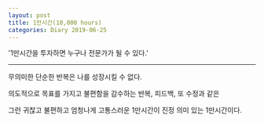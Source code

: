 ```yaml
---
layout: post
title: 1만시간(10,000 hours)
categories: Diary 2019-06-25
---
```


'1만시간을 투자하면 누구나 전문가가 될 수 있다.'

---

무의미한 단순한 반복은 나를 성장시킬 수 없다.  

의도적으로 목표를 가지고 불편함을 감수하는 반복, 피드백, 또 수정과 같은  

그런 귀찮고 불편하고 엄청나게 고통스러운 1만시간이 진정 의미 있는 1만시간이다.

